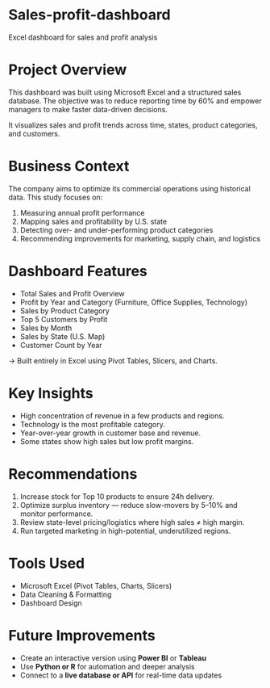 # Sales-profit-dashboard
Excel dashboard for sales and profit analysis

# Project Overview

This dashboard was built using Microsoft Excel and a structured sales database. The objective was to reduce reporting time by 60% and empower managers to make faster data-driven decisions.

It visualizes sales and profit trends across time, states, product categories, and customers.

# Business Context

The company aims to optimize its commercial operations using historical data. This study focuses on:

1.  Measuring annual profit performance  
2.  Mapping sales and profitability by U.S. state  
3.  Detecting over- and under-performing product categories  
4.  Recommending improvements for marketing, supply chain, and logistics  

# Dashboard Features

- Total Sales and Profit Overview  
- Profit by Year and Category (Furniture, Office Supplies, Technology)  
- Sales by Product Category  
- Top 5 Customers by Profit  
- Sales by Month  
- Sales by State (U.S. Map)  
- Customer Count by Year  

-> Built entirely in Excel using Pivot Tables, Slicers, and Charts.

# Key Insights

- High concentration of revenue in a few products and regions.  
- Technology is the most profitable category.  
- Year-over-year growth in customer base and revenue.  
- Some states show high sales but low profit margins.  

# Recommendations

1. Increase stock for Top 10 products to ensure 24h delivery.  
2. Optimize surplus inventory — reduce slow-movers by 5–10% and monitor performance.  
3. Review state-level pricing/logistics where high sales ≠ high margin.  
4. Run targeted marketing in high-potential, underutilized regions.


# Tools Used

- Microsoft Excel (Pivot Tables, Charts, Slicers)  
- Data Cleaning & Formatting  
- Dashboard Design  

# Future Improvements

- Create an interactive version using **Power BI** or **Tableau**  
- Use **Python or R** for automation and deeper analysis  
- Connect to a **live database or API** for real-time data updates  

